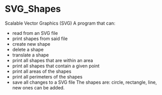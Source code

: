 # SVG_Shapes
Scalable Vector Graphics (SVG) 
A program that can:
 - read from an SVG file
 - print shapes from said file
 - create new shape
 - delete a shape
 - translate a shape
 - print all shapes that are within an area
 - print all shapes that contain a given point
 - print all areas of the shapes
 - print all perimeters of the shapes
 - save all changes to a SVG file
The shapes are: circle, rectangle, line, new ones can be added.
